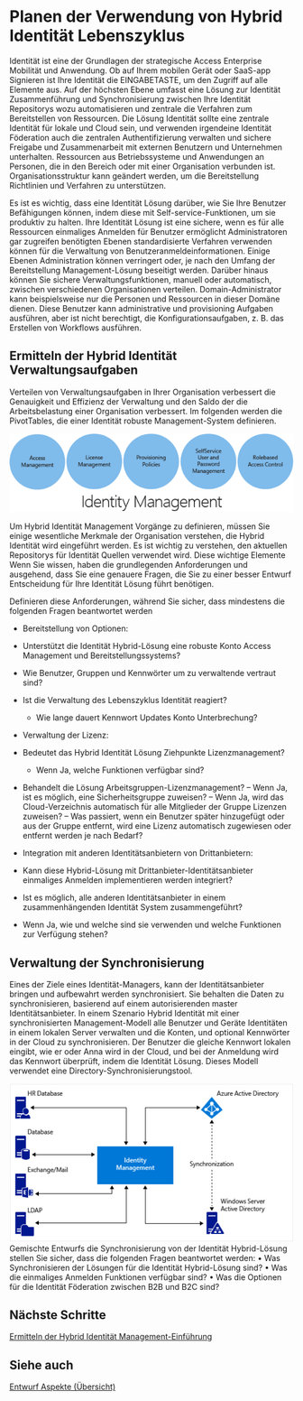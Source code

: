 <properties
    pageTitle="Azure Active Directory-Hybrid Identität entwurfsüberlegungen – bestimmen Hybrid Identität Verwaltungsaufgaben | Microsoft Azure"
    description="Mit bedingten Access-Steuerelement überprüft Azure Active Directory die bestimmten Bedingungen, die Sie bei der Authentifizierung des Benutzers und vor dem Gewähren des Zugriffs auf die Anwendung auswählen. Nachdem Sie diese Bedingung erfüllt sind, wird der Benutzer authentifiziert und Zugriff auf die Anwendung zulässig."
    documentationCenter=""
    services="active-directory"
    authors="billmath"
    manager="femila"
    editor=""/>

<tags
    ms.service="active-directory"
    ms.devlang="na"
    ms.topic="article"
    ms.tgt_pltfrm="na"
    ms.workload="identity" 
    ms.date="08/08/2016"
    ms.author="billmath"/>

# <a name="plan-for-hybrid-identity-lifecycle"></a>Planen der Verwendung von Hybrid Identität Lebenszyklus 

Identität ist eine der Grundlagen der strategische Access Enterprise Mobilität und Anwendung. Ob auf Ihrem mobilen Gerät oder SaaS-app Signieren ist Ihre Identität die EINGABETASTE, um den Zugriff auf alle Elemente aus. Auf der höchsten Ebene umfasst eine Lösung zur Identität Zusammenführung und Synchronisierung zwischen Ihre Identität Repositorys wozu automatisieren und zentrale die Verfahren zum Bereitstellen von Ressourcen. Die Lösung Identität sollte eine zentrale Identität für lokale und Cloud sein, und verwenden irgendeine Identität Föderation auch die zentralen Authentifizierung verwalten und sichere Freigabe und Zusammenarbeit mit externen Benutzern und Unternehmen unterhalten. Ressourcen aus Betriebssysteme und Anwendungen an Personen, die in den Bereich oder mit einer Organisation verbunden ist. Organisationsstruktur kann geändert werden, um die Bereitstellung Richtlinien und Verfahren zu unterstützen.

Es ist es wichtig, dass eine Identität Lösung darüber, wie Sie Ihre Benutzer Befähigungen können, indem diese mit Self-service-Funktionen, um sie produktiv zu halten. Ihre Identität Lösung ist eine sichere, wenn es für alle Ressourcen einmaliges Anmelden für Benutzer ermöglicht Administratoren gar zugreifen benötigten Ebenen standardisierte Verfahren verwenden können für die Verwaltung von Benutzeranmeldeinformationen. Einige Ebenen Administration können verringert oder, je nach den Umfang der Bereitstellung Management-Lösung beseitigt werden. Darüber hinaus können Sie sichere Verwaltungsfunktionen, manuell oder automatisch, zwischen verschiedenen Organisationen verteilen. Domain-Administrator kann beispielsweise nur die Personen und Ressourcen in dieser Domäne dienen. Diese Benutzer kann administrative und provisioning Aufgaben ausführen, aber ist nicht berechtigt, die Konfigurationsaufgaben, z. B. das Erstellen von Workflows ausführen.


## <a name="determine-hybrid-identity-management-tasks"></a>Ermitteln der Hybrid Identität Verwaltungsaufgaben
Verteilen von Verwaltungsaufgaben in Ihrer Organisation verbessert die Genauigkeit und Effizienz der Verwaltung und den Saldo der die Arbeitsbelastung einer Organisation verbessert. Im folgenden werden die PivotTables, die einer Identität robuste Management-System definieren.

 ![](./media/hybrid-id-design-considerations/Identity_management_considerations.png)


Um Hybrid Identität Management Vorgänge zu definieren, müssen Sie einige wesentliche Merkmale der Organisation verstehen, die Hybrid Identität wird eingeführt werden. Es ist wichtig zu verstehen, den aktuellen Repositorys für Identität Quellen verwendet wird. Diese wichtige Elemente Wenn Sie wissen, haben die grundlegenden Anforderungen und ausgehend, dass Sie eine genauere Fragen, die Sie zu einer besser Entwurf Entscheidung für Ihre Identität Lösung führt benötigen.  

Definieren diese Anforderungen, während Sie sicher, dass mindestens die folgenden Fragen beantwortet werden

- Bereitstellung von Optionen: 
 - Unterstützt die Identität Hybrid-Lösung eine robuste Konto Access Management und Bereitstellungssystems?
 - Wie Benutzer, Gruppen und Kennwörter um zu verwaltende vertraut sind?
 - Ist die Verwaltung des Lebenszyklus Identität reagiert? 
      - Wie lange dauert Kennwort Updates Konto Unterbrechung?
      
- Verwaltung der Lizenz: 
 - Bedeutet das Hybrid Identität Lösung Ziehpunkte Lizenzmanagement?
     - Wenn Ja, welche Funktionen verfügbar sind?
- Behandelt die Lösung Arbeitsgruppen-Lizenzmanagement? 
      – Wenn Ja, ist es möglich, eine Sicherheitsgruppe zuweisen? 
       – Wenn Ja, wird das Cloud-Verzeichnis automatisch für alle Mitglieder der Gruppe Lizenzen zuweisen? 
        – Was passiert, wenn ein Benutzer später hinzugefügt oder aus der Gruppe entfernt, wird eine Lizenz automatisch zugewiesen oder entfernt werden je nach Bedarf? 

- Integration mit anderen Identitätsanbietern von Drittanbietern:
- Kann diese Hybrid-Lösung mit Drittanbieter-Identitätsanbieter einmaliges Anmelden implementieren werden integriert?
- Ist es möglich, alle anderen Identitätsanbieter in einem zusammenhängenden Identität System zusammengeführt?
- Wenn Ja, wie und welche sind sie verwenden und welche Funktionen zur Verfügung stehen?

## <a name="synchronization-management"></a>Verwaltung der Synchronisierung
Eines der Ziele eines Identität-Managers, kann der Identitätsanbieter bringen und aufbewahrt werden synchronisiert. Sie behalten die Daten zu synchronisieren, basierend auf einem autorisierenden master Identitätsanbieter. In einem Szenario Hybrid Identität mit einer synchronisierten Management-Modell alle Benutzer und Geräte Identitäten in einem lokalen Server verwalten und die Konten, und optional Kennwörter in der Cloud zu synchronisieren. Der Benutzer die gleiche Kennwort lokalen eingibt, wie er oder Anna wird in der Cloud, und bei der Anmeldung wird das Kennwort überprüft, indem die Identität Lösung. Dieses Modell verwendet eine Directory-Synchronisierungstool.
 
![](./media/hybrid-id-design-considerations/Directory_synchronization.png)Gemischte Entwurfs die Synchronisierung von der Identität Hybrid-Lösung stellen Sie sicher, dass die folgenden Fragen beantwortet werden: • Was Synchronisieren der Lösungen für die Identität Hybrid-Lösung sind?
• Was die einmaliges Anmelden Funktionen verfügbar sind?
• Was die Optionen für die Identität Föderation zwischen B2B und B2C sind?

## <a name="next-steps"></a>Nächste Schritte
[Ermitteln der Hybrid Identität Management-Einführung](active-directory-hybrid-identity-design-considerations-lifecycle-adoption-strategy.md)


## <a name="see-also"></a>Siehe auch
[Entwurf Aspekte (Übersicht)](active-directory-hybrid-identity-design-considerations-overview.md)


